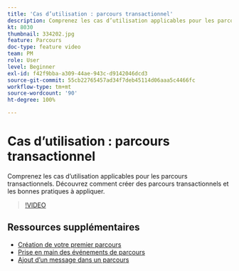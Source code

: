 ```yaml
---
title: 'Cas d’utilisation : parcours transactionnel'
description: Comprenez les cas d’utilisation applicables pour les parcours transactionnels. Découvrez comment créer des parcours transactionnels et les bonnes pratiques à appliquer.
kt: 8030
thumbnail: 334202.jpg
feature: Parcours
doc-type: feature video
team: PM
role: User
level: Beginner
exl-id: f42f9bba-a309-44ae-943c-d9142046dcd3
source-git-commit: 55cb22765457ad34f7deb45114d06aaa5c4466fc
workflow-type: tm+mt
source-wordcount: '90'
ht-degree: 100%

---
```


# Cas d’utilisation : parcours transactionnel

Comprenez les cas d’utilisation applicables pour les parcours transactionnels. Découvrez comment créer des parcours transactionnels et les bonnes pratiques à appliquer.

>[!VIDEO](https://video.tv.adobe.com/v/334202?quality=12)

## Ressources supplémentaires

* [Création de votre premier parcours](https://experienceleague.adobe.com/docs/journey-optimizer/using/orchestrate-journeys/create-journey/journey-gs.html?lang=fr)
* [Prise en main des événements de parcours](https://experienceleague.adobe.com/docs/journey-optimizer/using/orchestrate-journeys/about-journey-building/about-journey-activities.html?lang=fr)
* [Ajout d’un message dans un parcours](https://experienceleague.adobe.com/docs/journey-optimizer/using/orchestrate-journeys/about-journey-building/journeys-message.html?lang=fr)
